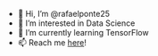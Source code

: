 - 👋 Hi, I’m @rafaelponte25
- 👀 I’m interested in Data Science
- 🌱 I’m currently learning TensorFlow
- 📫 Reach me [here](www.linkedin.com/in/rafaelPonte)!

<!---
rafaelponte25/rafaelponte25 is a ✨ special ✨ repository because its `README.md` (this file) appears on your GitHub profile.
You can click the Preview link to take a look at your changes.
--->
